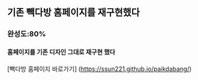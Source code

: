 ## 기존 빽다방 홈페이지를 재구현했다

### 완성도:80%

#### 홈페이지를 기존 디자인 그대로 재구현 했다

[빽다방 홈페이지 바로가기] (https://ssun221.github.io/paikdabang/)
